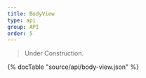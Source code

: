 ```yaml
---
title: BodyView
type: api
group: API
order: 5
---
```

> Under Construction.

{% docTable "source/api/body-view.json" %}


